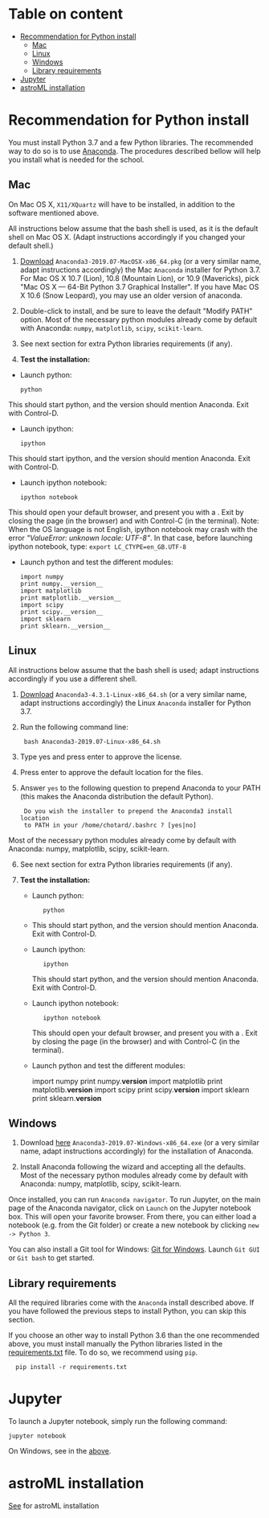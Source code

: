 # Table on content

- [Recommendation for Python install](#python)
    - [Mac](#mac)
    - [Linux](#linux)
    - [Windows](#windows)
    - [Library requirements](#python-req) 
- [Jupyter](#jupyter)  
- [astroML installation](#astroML)



# Recommendation for Python install <a name="python"></a>

You must install Python 3.7 and a few Python libraries. The recommended way to do so is to use
[Anaconda](https://www.anaconda.com/distribution/). The procedures described bellow will help you install what is needed for the school.

## Mac <a name="mac"></a>
On Mac OS X, `X11/XQuartz` will have to be installed, in addition to the software mentioned above.

All instructions below assume that the bash shell is used, as it is the default shell on Mac OS X. (Adapt instructions accordingly if you changed your default shell.)

1. [Download](https://www.anaconda.com/distribution/) `Anaconda3-2019.07-MacOSX-x86_64.pkg` (or a very similar name, adapt instructions accordingly) the Mac `Anaconda` installer for Python 3.7.
For Mac OS X 10.7 (Lion), 10.8 (Mountain Lion), or 10.9 (Mavericks), pick "Mac OS X — 64-Bit Python 3.7 Graphical Installer".
If you have Mac OS X 10.6 (Snow Leopard), you may use an older version of anaconda.

2. Double-click to install, and be sure to leave the default "Modify PATH" option.
Most of the necessary python modules already come by default with Anaconda: `numpy`, `matplotlib`, `scipy`, `scikit-learn`.

3. See next section for extra Python libraries requirements (if any).

4. **Test the installation:**

  - Launch python:
  
  		python

   This should start python, and the version should mention Anaconda.
   Exit with Control-D.
   
  - Launch ipython:
  
  		ipython
   This should start ipython, and the version should mention Anaconda.
   Exit with Control-D.
   
  - Launch ipython notebook:
  
  		ipython notebook
   This should open your default browser, and present you with a .
   Exit by closing the page (in the browser) and with Control-C (in the terminal).
   Note: When the OS language is not English, ipython notebook may crash with the error *"ValueError: unknown locale: UTF-8"*.
   In that case, before launching ipython notebook, type:
   ```export LC_CTYPE=en_GB.UTF-8```

  - Launch python and test the different modules:
  
  		import numpy
  		print numpy.__version__
  		import matplotlib
  		print matplotlib.__version__
  		import scipy
  		print scipy.__version__
  		import sklearn
  		print sklearn.__version__
  		


## Linux <a name="linux"></a>
All instructions below assume that the bash shell is used; adapt instructions accordingly if you use a different shell.

1. [Download](https://www.anaconda.com/distribution/) `Anaconda3-4.3.1-Linux-x86_64.sh` (or a very similar name, adapt instructions accordingly) the Linux `Anaconda` installer for Python 3.7.

2. Run the following command line:

		bash Anaconda3-2019.07-Linux-x86_64.sh
3. Type yes and press enter to approve the license.

4. Press enter to approve the default location for the files.

5. Answer `yes` to the following question to prepend Anaconda to your PATH (this makes the Anaconda distribution the default Python).
	
		Do you wish the installer to prepend the Anaconda3 install location
		to PATH in your /home/chotard/.bashrc ? [yes|no]
	
 Most of the necessary python modules already come by default with Anaconda: numpy, matplotlib, scipy, scikit-learn.

6. See next section for extra Python libraries requirements (if any).
7. **Test the installation:** 

   - Launch python:

			python

   - This should start python, and the version should mention Anaconda.
     Exit with Control-D.
   - Launch ipython:

  			ipython

     This should start python, and the version should mention Anaconda.
     Exit with Control-D.
   - Launch ipython notebook:
		
  			ipython notebook
 		
     This should open your default browser, and present you with a .
     Exit by closing the page (in the browser) and with Control-C (in the terminal).
   - Launch python and test the different modules:

  		import numpy
  		print numpy.__version__
  		import matplotlib
  		print matplotlib.__version__
  		import scipy
 		print scipy.__version__
  		import sklearn
 		 print sklearn.__version__




## Windows <a name="windows"></a>

1. Download [here](https://www.anaconda.com/distribution/) `Anaconda3-2019.07-Windows-x86_64.exe` (or a very similar name, adapt instructions accordingly) for the installation of Anaconda. 

2. Install Anaconda following the wizard and accepting all the defaults.
Most of the necessary python modules already come by default with Anaconda: numpy, matplotlib, scipy, scikit-learn.

Once installed, you can run `Anaconda navigator`. To run Jupyter, on the main page of the Anaconda navigator, click on `Launch` on the Jupyter notebook box. This will open your favorite browser. From there, you can either load a notebook (e.g. from the Git folder) or create a new notebook by clicking `new -> Python 3`. 

You can also install a Git tool for Windows: [Git for Windows](https://git-for-windows.github.io/). Launch `Git GUI` or `Git bash` to get started. 


## Library requirements <a name="python-req"></a>

All the required libraries come with the `Anaconda` install described
above. If you have followed the previous steps to install Python, you
can skip this section.

If you choose an other way to install Python 3.6 than the one
recommended above, you must install manually the Python libraries
listed in the [requirements.txt](requirements.txt) file. To do so, we
recommend using `pip`.

	  pip install -r requirements.txt

# Jupyter <a name="jupyter"></a>

To launch a Jupyter notebook, simply run the following command:

`jupyter notebook`

On Windows, see in the [above](#windows).
 

# astroML installation <a name="astroML"></a>
 
[See](https://www.astroml.org/user_guide/installation.html) for astroML installation










